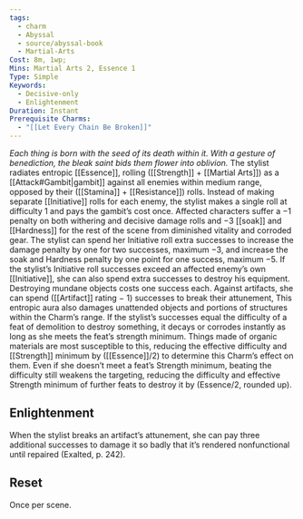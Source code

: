 ```yaml
---
tags:
  - charm
  - Abyssal
  - source/abyssal-book
  - Martial-Arts
Cost: 8m, 1wp;
Mins: Martial Arts 2, Essence 1
Type: Simple
Keywords:
  - Decisive-only
  - Enlightenment
Duration: Instant
Prerequisite Charms:
  - "[[Let Every Chain Be Broken]]"
---
```

*Each thing is born with the seed of its death within it. With a gesture of benediction, the bleak saint bids them flower into oblivion.*
The stylist radiates entropic [[Essence]], rolling ([[Strength]] + [[Martial Arts]]) as a [[Attack#Gambit|gambit]] against all enemies within medium range, opposed by their ([[Stamina]] + [[Resistance]]) rolls. Instead of making separate [[Initiative]] rolls for each enemy, the stylist makes a single roll at difficulty 1 and pays the gambit’s cost once.
Affected characters suffer a −1 penalty on both withering and decisive damage rolls and −3 [[soak]] and [[Hardness]] for the rest of the scene from diminished vitality and corroded gear. The stylist can spend her Initiative roll extra successes to increase the damage penalty by one for two successes, maximum −3, and increase the soak and Hardness penalty by one point for one success, maximum −5.
If the stylist’s Initiative roll successes exceed an affected enemy’s own [[Initiative]], she can also spend extra successes to destroy his equipment. Destroying mundane objects costs one success each. Against artifacts, she can spend ([[Artifact]] rating − 1) successes to break their attunement, This entropic aura also damages unattended objects and portions of structures within the Charm’s range.
If the stylist’s successes equal the difficulty of a feat of demolition to destroy something, it decays or corrodes instantly as long as she meets the feat’s strength minimum. Things made of organic materials are most susceptible to this, reducing the effective difficulty and [[Strength]] minimum by ([[Essence]]/2) to determine this Charm’s effect on them. Even if she doesn’t meet a feat’s Strength minimum, beating the difficulty still weakens the targeting, reducing the difficulty and effective Strength minimum of further feats to destroy it by (Essence/2, rounded up).
## Enlightenment
When the stylist breaks an artifact’s attunement, she can pay three additional successes to damage it so badly that it’s rendered nonfunctional until repaired (Exalted, p. 242).
## Reset 
Once per scene.